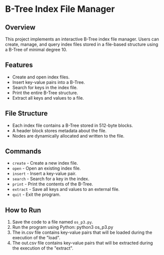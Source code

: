 # B-Tree Index File Manager

## Overview
This project implements an interactive B-Tree index file manager. Users can create, manage, and query index files stored in a file-based structure using a B-Tree of minimal degree 10.

## Features
- Create and open index files.
- Insert key-value pairs into a B-Tree.
- Search for keys in the index file.
- Print the entire B-Tree structure.
- Extract all keys and values to a file.

## File Structure
- Each index file contains a B-Tree stored in 512-byte blocks.
- A header block stores metadata about the file.
- Nodes are dynamically allocated and written to the file.

## Commands
- `create` - Create a new index file.
- `open` - Open an existing index file.
- `insert` - Insert a key-value pair.
- `search` - Search for a key in the index.
- `print` - Print the contents of the B-Tree.
- `extract` - Save all keys and values to an external file.
- `quit` - Exit the program.

## How to Run
1. Save the code to a file named `os_p3.py`.
2. Run the program using Python:
   python3 os_p3.py
3. The in.csv file contains key-value pairs that will be loaded during the execution of the "load".
4. The out.csv file contains key-value pairs that will be extracted during the execution of the "extract".
